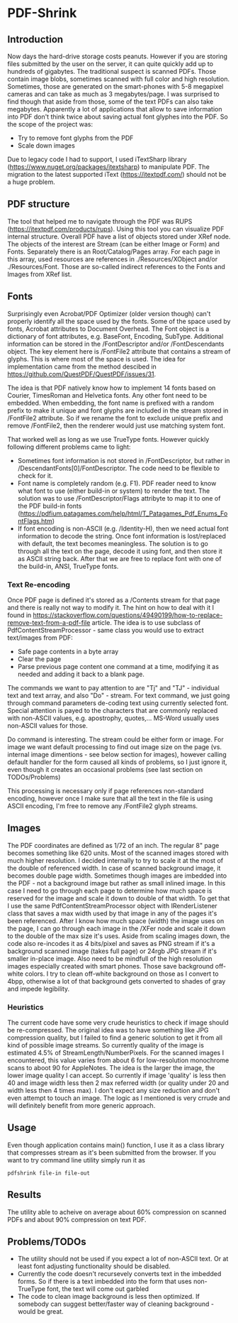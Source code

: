 # PDF-Shrink

## Introduction
Now days the hard-drive storage costs peanuts. However if you are storing files submitted by the user on the server, it can quite quickly add up to hundreds of gigabytes. The traditional suspect is scanned PDFs. Those contain image blobs, sometimes scanned with full color and high resolution. Sometimes, those are generated on the smart-phones with 5-8 megapixel cameras and can take as much as 3 megabytes/page. I was surprised to find though that aside from those, some of the text PDFs can also take megabytes. Apparently a lot of applications that allow to save information into PDF don't think twice about saving actual font glyphes into the PDF. So the scope of the project was:
- Try to remove font glyphs from the PDF
- Scale down images
  
Due to legacy code I had to support, I used iTextSharp library (https://www.nuget.org/packages/itextsharp) to manipulate PDF. The migration to the latest supported iText (https://itextpdf.com/) should not be a huge problem.


## PDF structure
The tool that helped me to navigate through the PDF was RUPS (https://itextpdf.com/products/rups). Using this tool you can visualize PDF internal structure. Overall PDF have a list of objects stored under XRef node. The objects of the interest are Stream (can be either Image or Form) and Fonts. Separately there is an Root/Catalog/Pages array. For each page in this array, used resources are references in ./Resources/XObject and/or ./Resources/Font. Those are so-called indirect references to the Fonts and Images from XRef list.

## Fonts
Surprisingly even Acrobat/PDF Optimizer (older version though) can't properly identify all the space used by the fonts. Some of the space used by fonts, Acrobat attributes to Document Overhead.
The Font object is a dictionary of font attributes, e.g. BaseFont, Encoding, SubType. Additional information can be stored in the /FontDescriptor and/or /FontDescendants object. The key element here is /FontFile2 attribute that contains a stream of glyphs. This is where most of the space is used. The idea for implementation came from the method descibed in https://github.com/QuestPDF/QuestPDF/issues/31. 

The idea is that PDF natively know how to implement 14 fonts based on Courier, TimesRoman and Helvetica fonts. Any other font need to be embedded. When embedding, the font name is prefixed with a random prefix to make it unique and font glyphs are included in the stream stored in /FontFile2 attribute. So if we rename the font to exclude unique prefix and remove /FontFile2, then the renderer would just use matching system font.

That worked well as long as we use TrueType fonts. However quickly following different problems came to light:
- Sometimes font information is not stored in /FontDescriptor, but rather in /DescendantFonts[0]/FontDescriptor. The code need to be flexible to check for it.
- Font name is completely random (e.g. F1). PDF reader need to know what font to use (either build-in or system) to render the text. The solution was to use /FontDescriptor/Flags attribyte to map it to one of the PDF build-in fonts (https://pdfium.patagames.com/help/html/T_Patagames_Pdf_Enums_FontFlags.htm)
- If font encoding is non-ASCII (e.g. /Identity-H), then we need actual font information to decode the string. Once font information is lost/replaced with default, the text becomes meaningless. The solution is to go through all the text on the page, decode it using font, and then store it as ASCII string back. After that we are free to replace font with one of the build-in, ANSI, TrueType fonts.

### Text Re-encoding
Once PDF page is defined it's stored as a /Contents stream for that page and there is really not way to modify it. The hint on how to deal with it I found in https://stackoverflow.com/questions/49490199/how-to-replace-remove-text-from-a-pdf-file article. The idea is to use subclass of PdfContentStreamProcessor - same class you would use to extract text/images from PDF:
- Safe page contents in a byte array
- Clear the page
- Parse previous page content one command at a time, modifying it as needed and adding it back to a blank page.

The commands we want to pay attention to are "Tj" and "TJ" - individual text and text array, and also "Do" - stream. For text command, we just going through command parameters de-coding text using currently selected font. Special attention is payed to the characters that are commonly replaced with non-ASCII values, e.g. apostrophy, quotes,... MS-Word usually uses non-ASCII values for those.

Do command is interesting. The stream could be either form or image. For image we want default processing to find out image size on the page (vs. internal image dimentions - see below section for images), however calling default handler for the form caused all kinds of problems, so I just ignore it, even though it creates an occasional problems (see last section on TODOs/Problems)

This processing is necessary only if page references non-standard encoding, however once I make sure that all the text in the file is using ASCII encoding, I'm free to remove any /FontFile2 glyph streams.

## Images
The PDF coordinates are defined as 1/72 of an inch. The regular 8" page becomes something like 620 units. Most of the scanned images stored with much higher resolution. I decided internally to try to scale it at the most of the double of referenced width. In case of scanned background image, it becomes double page width. 
Sometimes though images are imbedded into the PDF - not a background image but rather as small inlined image. In this case I need to go through each page to determine how much space is reserved for the image and scale it down to double of that width. To get that I use the same PdfContentStreamProcessor object with IRenderListener class that saves a max width used by that image in any of the pages it's been referenced.
After I know how much space (width) the image uses on the page, I can go through each image in the /XFer node and scale it down to the double of the max size it's uses. 
Aside from scaling images down, the code also re-incodes it as 4 bits/pixel and saves as PNG stream if it's a background scanned image (takes full page) or 24rgb JPG stream if it's smaller in-place image. Also need to be mindfull of the high resolution images especially created with smart phones. Those save background off-white colors. I try to clean off-white background on those as I convert to 4bpp, otherwise a lot of that background gets converted to shades of gray and impede legibility.

### Heuristics
The current code have some very crude heuristics to check if image should be re-compressed. The original idea was to have something like JPG compression quality, but I failed to find a generic solution to get it from all kind of possible image streams. So currently quality of the image is estimated 4.5% of StreamLength/NumberPixels. For the scanned images I encountered, this value varies from about 6 for low-resolution monochrome scans to aboot 90 for AppleNotes. 
The idea is the larger the image, the lower image quality I can accept. So currently if image 'quality' is less then 40 and image width less then 2 max referred width (or quality under 20 and width less then 4 times max). I don't expect any size reduction and don't even attempt to touch an image. The logic as I mentioned is very crrude and will definitely benefit from more generic approach.

## Usage
Even though application contains main() function, I use it as a class library that compresses stream as it's been submitted from the browser. If you want to try command line utility simply run it as
```
pdfshrink file-in file-out
```

## Results
The utility able to acheive on average about 60% compression on scanned PDFs and about 90% compression on text PDF.

## Problems/TODOs
- The utility should not be used if you expect a lot of non-ASCII text. Or at least font adjusting functionality should be disabled.
- Currently the code doesn't recursevely converts text in the imbedded forms. So if there is a text imbedded into the form that uses non-TrueType font, the text will come out garbled
- The code to clean image background is less then optimized. If somebody can suggest better/faster way of cleaning background - would be great.
